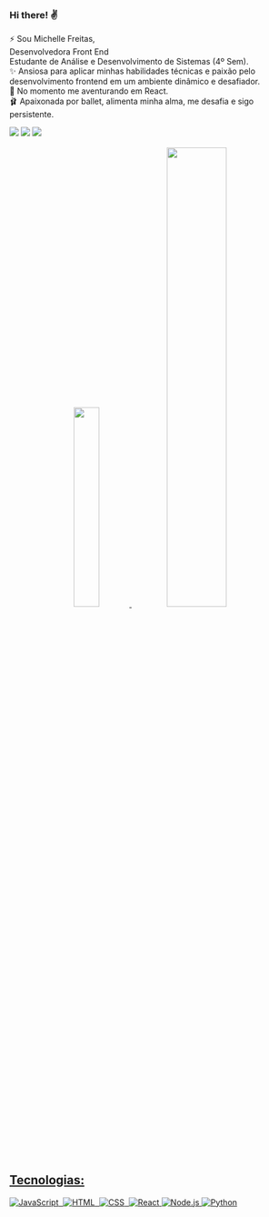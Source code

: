 ### Hi there! ✌️
 ⚡ Sou Michelle Freitas, <br>
 Desenvolvedora Front End <br>
 Estudante de Análise e Desenvolvimento de Sistemas (4º Sem).<br>
 ✨ Ansiosa para aplicar minhas habilidades técnicas e paixão pelo desenvolvimento frontend em um ambiente dinâmico e desafiador. <br>
 🚀 No momento me aventurando em React. <br>
 🩰 Apaixonada por ballet, alimenta minha alma, me desafia e sigo persistente.  <br>
 

 <div> 
  <a href = "https://michelle-freitas.vercel.app/" target="_blank"><img src="https://img.shields.io/badge/-Portfolio-%230077B5?style=for-the-badge&logo=portfolio&logoColor=white" target="_blank"></a>
  <a href="https://www.linkedin.com/in/michelle-afreitas/" target="_blank"><img src="https://img.shields.io/badge/-LinkedIn-%230077B5?style=for-the-badge&logo=linkedin&logoColor=white" target="_blank"></a> 
  <a href = "mailto:michelle.afreitas7@gmail.com" target="_blank"><img src="https://img.shields.io/badge/-Gmail-%23333?style=for-the-badge&logo=gmail&logoColor=white" target="_blank"></a>
</div>
<br>
<div align="center">
  <a href="https://github.com/Michelle-Freitas">
  <img width="30%" src="https://github-readme-stats.vercel.app/api/top-langs/?username=michelle-freitas&layout=compact&langs_count=7&theme=material-palenight"/>
  <img width="45.5%" src="https://github-readme-stats.vercel.app/api?username=michelle-freitas&show_icons=true&theme=material-palenight&include_all_commits=true&count_private=true" />
  
</div>

  ## Tecnologias:
  
![JavaScript](https://img.shields.io/badge/-JavaScript-05122A?style=flat&logo=javascript)&nbsp;
![HTML](https://img.shields.io/badge/-HTML-05122A?style=flat&logo=HTML5)&nbsp;
![CSS](https://img.shields.io/badge/-CSS-05122A?style=flat&logo=CSS3&logoColor=1572B6)&nbsp;
![React](https://img.shields.io/badge/-React-05122A?style=flat&logo=react) 
![Node.js](https://img.shields.io/badge/-Node.js-05122A?style=flat&logo=node.js) 
![Python](https://img.shields.io/badge/-Python-05122A?style=flat&logo=python) 







<!---
Essa versão não atualiza
![Snake animation](https://raw.githubusercontent.com/Platane/snk/output/github-contribution-grid-snake.svg)

Antiga animação
![Snake animation](https://github.com/michelle-freitas/michelle-freitas/blob/output/github-contribution-grid-snake.svg)


--------------------------------
Item do repositorio 
https://github-readme-stats-sigma-five.vercel.app/api/pin/?username=michelle-freitas&theme=material-palenight&repo=HMTL5-CSS3-JS

--------------------------------
Michelle-Freitas/Michelle-Freitas is a ✨ special ✨ repository because its `README.md` (this file) appears on your GitHub profile.
You can click the Preview link to take a look at your changes.

Here are some ideas to get you started:
- 🔭 I’m currently working on ...
- 🌱 I’m currently learning ...
- 👯 I’m looking to collaborate on ...
- 🤔 I’m looking for help with ...
- 💬 Ask me about ...
- 📫 How to reach me: ...
- 😄 Pronouns: ...
- ⚡ Fun fact: ...
-->

